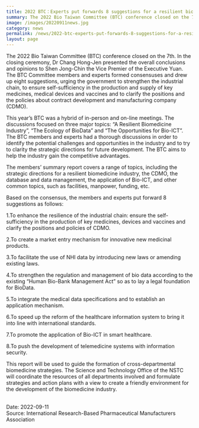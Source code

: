 ```yaml
---
title: 2022 BTC：Experts put forwards 8 suggestions for a resilient biomedicine industrial chain
summary: The 2022 Bio Taiwan Committee (BTC) conference closed on the 7th. In the closing ceremony, Dr Chang Hong-Jen presented the overall conclusions and opinions to Shen Jong-Chin the Vice Premier of the Executive Yuan.  The BTC Committee members and experts formed consensuses and drew up eight suggestions, urging the government to strengthen the industrial chain, to ensure self-sufficiency in the production and supply of key medicines, medical devices and vaccines and to clarify the positions and the policies about contract development and manufacturing company (CDMO).
image: /images/20220911news.jpg
category: news
permalink: /news/2022-btc-experts-put-forwards-8-suggestions-for-a-resilient-biomedicine-industrial-chain/
layout: page
---
```


The 2022 Bio Taiwan Committee (BTC) conference closed on the 7th. In the closing ceremony, Dr Chang Hong-Jen presented the overall conclusions and opinions to Shen Jong-Chin the Vice Premier of the Executive Yuan.  The BTC Committee members and experts formed consensuses and drew up eight suggestions, urging the government to strengthen the industrial chain, to ensure self-sufficiency in the production and supply of key medicines, medical devices and vaccines and to clarify the positions and the policies about contract development and manufacturing company (CDMO).

This year’s BTC was a hybrid of in-person and on-line meetings.  The discussions focused on three major topics:  “A Resilient Biomedicine Industry”, “The Ecology of BioData” and “The Opportunities for Bio-ICT”.  The BTC members and experts had a thorough discussions in order to identify the potential challenges and opportunities in the industry and to try to clarity the strategic directions for future development.   The BTC aims to help the industry gain the competitive advantages.

The members’ summary report covers a range of topics, including the strategic directions for a resilient biomedicine industry, the CDMO, the database and data management, the application of Bio-ICT, and other common topics, such as facilities, manpower, funding, etc. 

Based on the consensus, the members and experts put forward 8 suggestions as follows:

1.To enhance the resilience of the industrial chain: ensure the self-sufficiency in the production of key medicines, devices and vaccines and clarify the positions and policies of CDMO.

2.To create a market entry mechanism for innovative new medicinal products.

3.To facilitate the use of NHI data by introducing new laws or amending existing laws.

4.To strengthen the regulation and management of bio data according to the existing “Human Bio-Bank Management Act” so as to lay a legal foundation for BioData.

5.To integrate the medical data specifications and to establish an application mechanism.

6.To speed up the reform of the healthcare information system to bring it into line with international standards.

7.To promote the application of Bio-ICT in smart healthcare. 

8.To push the development of telemedicine systems with information security. 

This report will be used to guide the formation of cross-departmental biomedicine strategies.  The Science and Technology Office of the NSTC will coordinate the resources of all departments involved and formulate strategies and action plans with a view to create a friendly environment for the development of the biomedicine industry.

<br/>
Date: 2022-09-11
<br/>
Source: International Research-Based Pharmaceutical Manufacturers Association
